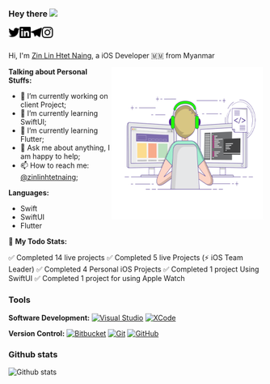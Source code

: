 ### Hey there <img src="https://media.giphy.com/media/hvRJCLFzcasrR4ia7z/giphy.gif" width="25px">

<a href="https://twitter.com/zinlinhtetnaing/">
  <img align="left" alt="Zin Lin Htet Naing | Twitter" width="22px" src="https://github.com/zinlinhtetnaing/zinlinhtetnaing/blob/main/Source/twitter.svg" />
</a>

<a href="http://linkedin.com/in/zin-lin-htet-naing-849b42188/">
  <img align="left" alt="Zin Lin Htet Naing's LinkdeIN" width="22px" src="https://github.com/zinlinhtetnaing/zinlinhtetnaing/blob/main/Source/linkedin.svg" />
</a>

<a href="https://t.me/devsilentlin">
  <img align="left" alt="Zin Lin Htet Naing's Telegram" width="22px" src="https://github.com/zinlinhtetnaing/zinlinhtetnaing/blob/main/Source/telegram.svg" />
</a>

<a href="https://www.instagram.com/dev.zinlinhtetnaing/">
  <img align="left" alt="Zin Lin Htet Naing's Instagram" width="22px" src="https://github.com/zinlinhtetnaing/zinlinhtetnaing/blob/main/Source/instagram.svg" />
</a>
<br/>
<br/>

Hi, I'm [Zin Lin Htet Naing](https://zinlinhtetnaing.github.io/), a iOS Developer  🇲🇲 from Myanmar

  <img align="right" alt="GIF" src="https://github.com/zinlinhtetnaing/zinlinhtetnaing/blob/main/Source/image.gif?raw=true" width="300" height="300" />

**Talking about Personal Stuffs:**

- 🔭 I’m currently working on client Project;
- 🌱 I’m currently learning SwiftUI;
- 🌱 I’m currently learning Flutter;
- 💬 Ask me about anything, I am happy to help;
- 📫 How to reach me: [@zinlinhtetnaing](https://www.instagram.com/dev.zinlinhtetnaing/);

**Languages:**  
 * Swift  <br/>
 * SwiftUI <br/>
 * Flutter

🚧 **My Todo Stats:**
<!-- TODO-IST:START -->
✅  Completed 14 live projects
✅  Completed 5 live Projects (⚡️ iOS Team Leader)
✅  Completed 4 Personal iOS Projects
✅  Completed 1 project Using SwiftUI
✅  Completed 1 project for using Apple Watch
<!-- TODO-IST:END -->


### Tools

**Software Development:**
[![Visual Studio](https://img.shields.io/badge/-007ACC?style=flat&logo=Visual-Studio-Code&logoColor=white&link=https://github.com/zinlinhtetnaing "Visual Studio")](https://github.com/zinlinhtetnaing)
[![XCode](https://img.shields.io/badge/-1575F9?style=flat&logo=Xcode&logoColor=white&link=https://github.com/zinlinhtetnaing "Xcode")](https://github.com/zinlinhtetnaing)

**Version Control:**
[![Bitbucket](https://img.shields.io/badge/-Bitbucket-blue?style=flat&logo=bitbucket&link=https://github.com/zinlinhtetnaing)](https://github.com/zinlinhtetnaing)
[![Git](https://img.shields.io/badge/-Git-black?style=flat&logo=git&link=https://github.com/zinlinhtetnaing)](https://github.com/zinlinhtetnaing)
[![GitHub](https://img.shields.io/badge/-GitHub-181717?style=flat&logo=github&link=https://github.com/zinlinhtetnaing)](https://github.com/zinlinhtetnaing)
<br/>


### Github stats
![Github stats](https://github-readme-stats.vercel.app/api?username=zinlinhtetnaing&theme=vue&show_icons=true&count_private=true)
